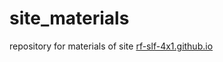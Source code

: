 # site_materials
repository for materials of site [rf-slf-4x1.github.io](https://rf-slf-4x1.github.io)
